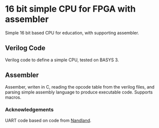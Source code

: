 # 16 bit simple CPU for FPGA with assembler

Simple 16 bit based CPU for education, with supporting assembler.

## Verilog Code
Verilog code to define a simple CPU, tested on BASYS 3.

## Assembler
Assember, writen in C, reading the opcode table from the verilog files, and parsing simple assembly language to produce executable code. Supports macros.

### Acknowledgements
UART code based on code from [Nandland](https://www.nandland.com/vhdl/modules/module-uart-serial-port-rs232.html).


